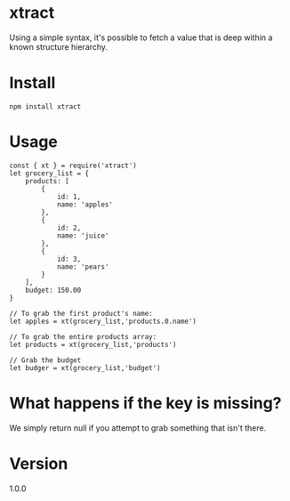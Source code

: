 # xtract
Using a simple syntax, it's possible to fetch a value that is deep within a known structure hierarchy.

# Install
```
npm install xtract
```

# Usage
```
const { xt } = require('xtract')
let grocery_list = {
	products: [
		{
			id: 1,
			name: 'apples'
		},
		{
			id: 2,
			name: 'juice'
		},
		{
			id: 3,
			name: 'pears'
		}
	],
	budget: 150.00
}

// To grab the first product's name:
let apples = xt(grocery_list,'products.0.name')

// To grab the entire products array:
let products = xt(grocery_list,'products')

// Grab the budget
let budger = xt(grocery_list,'budget')
```

# What happens if the key is missing?
We simply return null if you attempt to grab something that isn't there.

# Version
1.0.0
